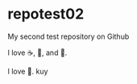 # repotest02
My second test repository on Github

I love :coffee:, :pizza:, and :dancer:.

I love :football:.
kuy

